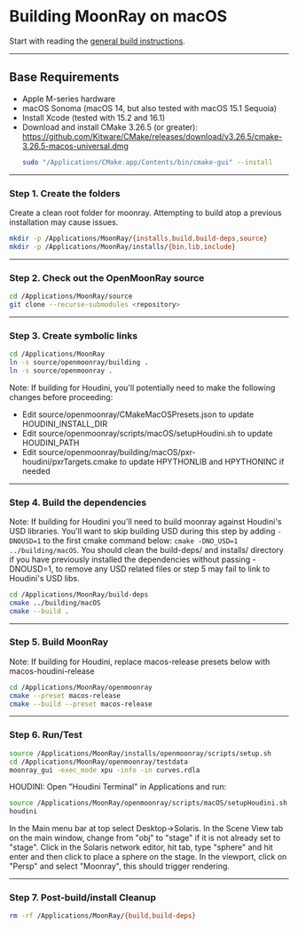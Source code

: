 # Building MoonRay on macOS

Start with reading the [general build instructions](../general_build).

---
## Base Requirements
- Apple M-series hardware
- macOS Sonoma (macOS 14, but also tested with macOS 15.1 Sequoia)
- Install Xcode (tested with 15.2 and 16.1)
- Download and install CMake 3.26.5 (or greater):
    https://github.com/Kitware/CMake/releases/download/v3.26.5/cmake-3.26.5-macos-universal.dmg
    ```bash
    sudo "/Applications/CMake.app/Contents/bin/cmake-gui" --install
    ```

---
### Step 1. Create the folders
Create a clean root folder for moonray.  Attempting to build atop a previous installation may cause issues.
```bash
mkdir -p /Applications/MoonRay/{installs,build,build-deps,source}
mkdir -p /Applications/MoonRay/installs/{bin,lib,include}
```

---
### Step 2. Check out the OpenMoonRay source
```bash
cd /Applications/MoonRay/source
git clone --recurse-submodules <repository>
```

---
### Step 3. Create symbolic links
```bash
cd /Applications/MoonRay
ln -s source/openmoonray/building .
ln -s source/openmoonray .
```

Note: If building for Houdini, you'll potentially need to make the following changes before proceeding:
* Edit source/openmoonray/CMakeMacOSPresets.json to update HOUDINI_INSTALL_DIR
* Edit source/openmoonray/scripts/macOS/setupHoudini.sh to update HOUDINI_PATH
* Edit source/openmoonray/building/macOS/pxr-houdini/pxrTargets.cmake to update HPYTHONLIB and HPYTHONINC if needed

---
### Step 4. Build the dependencies
Note: If building for Houdini you'll need to build moonray against Houdini's USD libraries.
You'll want to skip building USD during this step by adding `-DNOUSD=1` to the first cmake
command below: `cmake -DNO_USD=1 ../building/macOS`.  You should clean
the build-deps/ and installs/ directory if you have previously installed the dependencies
without passing -DNOUSD=1, to remove any USD related files or step 5 may fail to link to
Houdini's USD libs.
```bash
cd /Applications/MoonRay/build-deps
cmake ../building/macOS
cmake --build .
```

---
### Step 5. Build MoonRay
Note: If building for Houdini, replace macos-release presets below with macos-houdini-release
```bash
cd /Applications/MoonRay/openmoonray
cmake --preset macos-release
cmake --build --preset macos-release
```

---
### Step 6. Run/Test
```bash
source /Applications/MoonRay/installs/openmoonray/scripts/setup.sh
cd /Applications/MoonRay/openmoonray/testdata
moonray_gui -exec_mode xpu -info -in curves.rdla
```

HOUDINI:
Open "Houdini Terminal" in Applications and run:
```bash
source /Applications/MoonRay/openmoonray/scripts/macOS/setupHoudini.sh
houdini
```

In the Main menu bar at top select Desktop->Solaris.
In the Scene View tab on the main window, change from "obj" to "stage" if it is not already set to "stage".
Click in the Solaris network editor, hit tab, type "sphere" and hit enter and then click to place a sphere on the stage.
In the viewport, click on "Persp" and select "Moonray", this should trigger rendering.

---
### Step 7. Post-build/install Cleanup
```bash
rm -rf /Applications/MoonRay/{build,build-deps}
```
